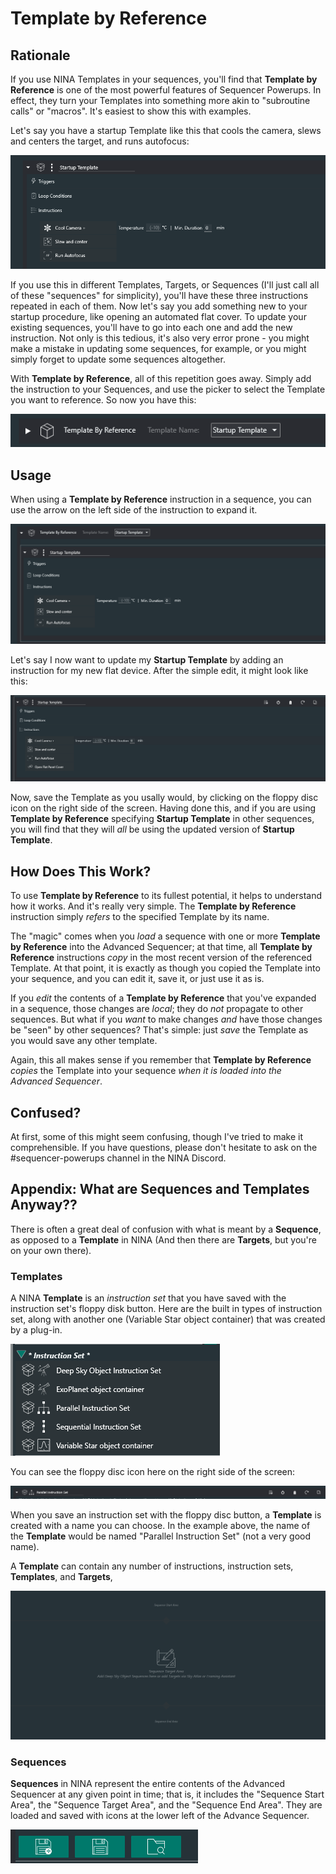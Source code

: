 # Template by Reference

## Rationale

If you use NINA Templates in your sequences, you'll find that **Template by Reference** is one of the most powerful features of Sequencer Powerups. In effect, they turn your Templates into something more akin to "subroutine calls" or "macros". It's easiest to show this with examples.

Let's say you have a startup Template like this that cools the camera, slews and centers the target, and runs autofocus:

![](Startup.png)


If you use this in different Templates, Targets, or Sequences (I'll just call all of these "sequences" for simplicity), you'll have these three instructions repeated in each of them. Now let's say you add something new to your startup procedure, like opening an automated flat cover. To update your existing sequences, you'll have to go into each one and add the new instruction. Not only is this tedious, it's also very error prone - you might make a mistake in updating some sequences, for example, or you might simply forget to update some sequences altogether.

With **Template by Reference**, all of this repetition goes away.  Simply add the instruction to your Sequences, and use the picker to select the Template you want to reference.  So now you have this:

![](TBR.png)

## Usage

When using a **Template by Reference** instruction in a sequence, you can use the arrow on the left side of the instruction to expand it.

![](TBRExpanded.png)

Let's say I now want to update my **Startup Template** by adding an instruction for my new flat device. After the simple edit, it might look like this:

![](NewStartup.png)

Now, save the Template as you usally would, by clicking on the floppy disc icon on the right side of the screen.  Having done this, and if you are using **Template by Reference** specifying **Startup Template** in other sequences, you will find that they will *all* be using the updated version of **Startup Template**.

## How Does This Work?

To use **Template by Reference** to its fullest potential, it helps to understand how it works. And it's really very simple. The **Template by Reference** instruction simply *refers* to the specified Template by its name.

The "magic" comes when you *load* a sequence with one or more **Template by Reference** into the Advanced Sequencer; at that time, all **Template by Reference** instructions *copy* in the most recent version of the referenced Template. At that point, it is exactly as though you copied the Template into your sequence, and you can edit it, save it, or just use it as is.

If you *edit* the contents of a **Template by Reference** that you've expanded in a sequence, those changes are *local*; they do *not* propagate to other sequences. But what if you *want* to make changes *and* have those changes be "seen" by other sequences? That's simple: just *save* the Template as you would save any other template.

Again, this all makes sense if you remember that **Template by Reference** *copies* the Template into your sequence *when it is loaded into the Advanced Sequencer*.

## Confused?

At first, some of this might seem confusing, though I've tried to make it comprehensible. If you have questions, please don't hesitate to ask on the #sequencer-powerups channel in the NINA Discord.

## Appendix: What are Sequences and Templates Anyway??

There is often a great deal of confusion with what is meant by a **Sequence**, as opposed to a **Template** in NINA (And then there are **Targets**, but you're on your own there).

### Templates

A NINA **Template** is an *instruction set* that you have saved with the instruction set's floppy disk button. Here are the built in types of instruction set, along with another one (Variable Star object container) that was created by a plug-in.

![](Set.png)

You can see the floppy disc icon here on the right side of the screen:

![](Save.png)

When you save an instruction set with the floppy disc button, a **Template** is created with a name you can choose. In the example above, the name of the **Template** would be named "Parallel Instruction Set" (not a very good name).

A **Template** can contain any number of instructions, instruction sets, **Templates**, and **Targets**,

![](Areas.png)

### Sequences

**Sequences** in NINA represent the entire contents of the Advanced Sequencer at any given point in time; that is, it includes the "Sequence Start Area", the "Sequence Target Area", and the "Sequence End Area".  They are loaded and saved with icons at the lower left of the Advance Sequencer.

![](SeqIcons.png)




